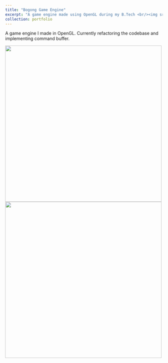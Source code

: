 ```yaml
---
title: "Bogong Game Engine"
excerpt: "A game engine made using OpenGL during my B.Tech <br/><img src='/grayskull/images/shadowmapping.gif' width='500' height='500' >"
collection: portfolio
---  
```


A game engine I made in OpenGL. Currently refactoring the codebase and implementing command buffer.  

<img src='/grayskull/images/shadowmapping.gif' width='500' height='500' >
<img src='/grayskull/images/deferred.png' width='500' height='500' >